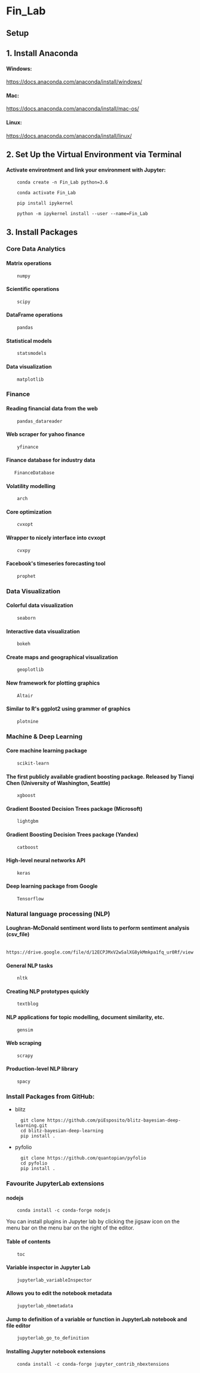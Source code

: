 # Fin_Lab

## Setup

## 1. Install Anaconda

#### Windows:
https://docs.anaconda.com/anaconda/install/windows/


#### Mac:
https://docs.anaconda.com/anaconda/install/mac-os/


#### Linux:
https://docs.anaconda.com/anaconda/install/linux/


## 2. Set Up the Virtual Environment via Terminal 

#### Activate environtment and link your environment with Jupyter:

        conda create -n Fin_Lab python=3.6

        conda activate Fin_Lab 

        pip install ipykernel
        
        python -m ipykernel install --user --name=Fin_Lab


## 3. Install Packages

### Core Data Analytics

#### Matrix operations

        numpy
        
#### Scientific operations

        scipy
        
#### DataFrame operations

        pandas
        
#### Statistical models

        statsmodels
        
#### Data visualization       

        matplotlib

### Finance

#### Reading financial data from the web

        pandas_datareader
        
#### Web scraper for yahoo finance

        yfinance

#### Finance database for industry data

       FinanceDatabase
       
#### Volatility modelling
        
        arch

#### Core optimization

        cvxopt
 
#### Wrapper to nicely interface into cvxopt

        cvxpy
        
#### Facebook's timeseries forecasting tool        

        prophet

### Data Visualization

#### Colorful data visualization

        seaborn

#### Interactive data visualization

        bokeh

#### Create maps and geographical visualization

        geoplotlib
        
#### New framework for plotting graphics

        Altair
        
#### Similar to R's ggplot2 using grammer of graphics

        plotnine
       

### Machine & Deep Learning

#### Core machine learning package

        scikit-learn
        
#### The first publicly available gradient boosting package. Released by Tianqi Chen (University of Washington, Seattle)

        xgboost
        
#### Gradient Boosted Decision Trees package (Microsoft)

        lightgbm
        
#### Gradient Boosting Decision Trees package (Yandex)

        catboost
        
#### High-level neural networks API

        keras

#### Deep learning package from Google

        Tensorflow
        

### Natural language processing (NLP)

#### Loughran-McDonald sentiment word lists to perform sentiment analysis (csv_file)

        https://drive.google.com/file/d/12ECPJMxV2wSalXG8ykMmkpa1fq_ur0Rf/view

#### General NLP tasks

        nltk
        
#### Creating NLP prototypes quickly

        textblog
        
#### NLP applications for topic modelling, document similarity, etc.

        gensim

#### Web scraping

        scrapy

#### Production-level NLP library

        spacy

### Install Packages from GitHub:

- blitz

        git clone https://github.com/piEsposito/blitz-bayesian-deep-learning.git
        cd blitz-bayesian-deep-learning
        pip install .
        
- pyfolio

        git clone https://github.com/quantopian/pyfolio
        cd pyfolio
        pip install .

### Favourite JupyterLab extensions


#### nodejs

        conda install -c conda-forge nodejs


You can install plugins in Jupyter lab by clicking the jigsaw icon on the menu bar on the menu bar on the right of the editor.


#### Table of contents

        toc
        
#### Variable inspector in Jupyter Lab

        jupyterlab_variableInspector
        
#### Allows you to edit the notebook metadata

        jupyterlab_nbmetadata
        
#### Jump to definition of a variable or function in JupyterLab notebook and file editor

        jupyterlab_go_to_definition


#### Installing Jupyter notebook extensions
        
        conda install -c conda-forge jupyter_contrib_nbextensions